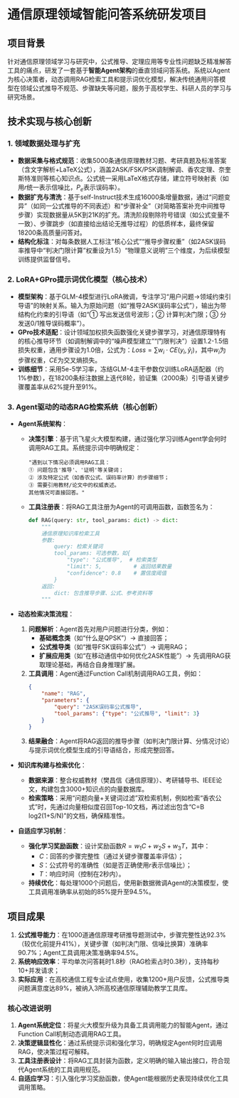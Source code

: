 
# 通信原理领域智能问答系统研发项目
## 项目背景
针对通信原理领域学习与研究中，公式推导、定理应用等专业性问题缺乏精准解答工具的痛点，研发了一套基于**智能Agent架构**的垂直领域问答系统。系统以Agent为核心决策者，动态调用RAG检索工具和提示词优化模型，解决传统通用问答模型在领域公式推导不规范、步骤缺失等问题，服务于高校学生、科研人员的学习与研究场景。

## 技术实现与核心创新

### 1. 领域数据处理与扩充
- **数据采集与格式规范**：收集5000条通信原理教材习题、考研真题及标准答案（含文字解析+LaTeX公式），涵盖2ASK/FSK/PSK调制解调、香农定理、奈奎斯特准则等核心知识点。公式统一采用LaTeX格式存储，建立符号映射表（如用$r$统一表示信噪比，$P_e$表示误码率）。
- **数据扩充与清洗**：基于self-Instruct技术生成16000条增量数据，通过“问题变异”（如同一公式推导的不同表述）和“步骤补全”（对简略答案补充中间推导步骤）实现数据量从5K到21K的扩充。清洗阶段剔除符号错误（如公式变量不一致）、步骤跳步（如直接给出结论无推导过程）的低质样本，最终保留18200条高质量问答对。
- **结构化标注**：对每条数据人工标注“核心公式”“推导步骤权重”（如2ASK误码率推导中“判决门限计算”权重设为1.5）“物理意义说明”三个维度，为后续模型训练提供监督信号。

### 2. LoRA+GPro提示词优化模型（核心技术）
- **模型架构**：基于GLM-4模型进行LoRA微调，专注学习“用户问题→领域约束引导语”的映射关系。输入为原始问题（如“推导2ASK误码率公式”），输出为带结构化约束的引导语（如“① 写出发送信号波形；② 计算判决门限；③ 分发送0/1推导误码概率”）。
- **GPro技术适配**：设计领域加权损失函数强化关键步骤学习，对通信原理特有的核心推导环节（如调制解调中的“噪声模型建立”“门限判决”）设置1.2-1.5倍损失权重，通用步骤设为1.0倍，公式为：$Loss=\sum w_i\cdot CE(y_i,\hat{y}_i)$，其中$w_i$为步骤权重，$CE$为交叉熵损失。
- **训练细节**：采用5e-5学习率，冻结GLM-4主干参数仅训练LoRA适配器（约1%参数），在18200条标注数据上迭代8轮，验证集（2000条）引导语关键步骤覆盖率从62%提升至91%。

### 3. **Agent驱动的动态RAG检索系统**（核心创新）
- **Agent系统架构**：
  - **决策引擎**：基于讯飞星火大模型构建，通过强化学习训练Agent学会何时调用RAG工具。系统提示词中明确规定：
    ```text
    "遇到以下情况必须调用RAG工具：
    ① 问题包含'推导'、'证明'等关键词；
    ② 涉及特定公式（如香农公式、误码率计算）的步骤细节；
    ③ 需要引用教材/论文中的权威表述。
    其他情况可直接回答。"
    ```
  - **工具注册表**：将RAG工具注册为Agent的可调用函数，函数签名为：
    ```python
    def RAG(query: str, tool_params: dict) -> dict:
        """
        通信原理知识库检索工具
        参数:
            query: 检索关键词
            tool_params: 可选参数，如{
                "type": "公式推导",  # 检索类型
                "limit": 5,          # 返回结果数量
                "confidence": 0.8    # 置信度阈值
            }
        返回:
            dict: 包含推导步骤、公式、参考资料等
        """
    ```

- **动态检索决策流程**：
  1. **问题解析**：Agent首先对用户问题进行分类，例如：
     - **基础概念类**（如“什么是QPSK”）→ 直接回答；
     - **公式推导类**（如“推导FSK误码率公式”）→ 调用RAG；
     - **扩展应用类**（如“在移动通信中如何优化2ASK性能”）→ 先调用RAG获取理论基础，再结合自身推理扩展。
  2. **工具调用**：Agent通过Function Call机制调用RAG工具，例如：
     ```json
     {
         "name": "RAG",
         "parameters": {
             "query": "2ASK误码率公式推导",
             "tool_params": {"type": "公式推导", "limit": 3}
         }
     }
     ```
  3. **结果融合**：Agent将RAG返回的推导步骤（如判决门限计算、分情况讨论）与提示词优化模型生成的引导语结合，形成完整回答。

- **知识库构建与检索优化**：
  - **数据来源**：整合权威教材（樊昌信《通信原理》）、考研辅导书、IEEE论文，构建包含3000+知识点的向量数据库。
  - **检索策略**：采用“问题向量+关键词过滤”双检索机制，例如检索“香农公式”时，先通过向量相似度召回Top-10文档，再过滤出包含“C=B log2(1+S/N)”的文档，确保精准性。

- **自适应学习机制**：
  - **强化学习奖励函数**：设计奖励函数$R = w_1C + w_2S + w_3T$，其中：
    - $C$：回答的步骤完整性（通过关键步骤覆盖率评估）；
    - $S$：公式符号的准确性（如是否正确使用$r$表示信噪比）；
    - $T$：响应时间（控制在2秒内）。
  - **持续优化**：每处理1000个问题后，使用新数据微调Agent的决策模型，使工具调用准确率从初始的85%提升至94.5%。

## 项目成果
1. **公式推导能力**：在1000道通信原理考研推导题测试中，步骤完整性达92.3%（较优化前提升41%），关键步骤（如判决门限、信噪比换算）准确率90.7%；Agent工具调用决策准确率94.5%。
2. **系统响应效率**：平均单次问答耗时1.8秒（RAG检索占时0.3秒），支持每秒10+并发请求；
3. **实际应用**：在高校通信工程专业试点使用，收集1200+用户反馈，公式推导类问题满意度达89%，被纳入3所高校通信原理辅助教学工具库。


### 核心改进说明
1. **Agent系统定位**：将星火大模型升级为具备工具调用能力的智能Agent，通过Function Call机制动态调用RAG工具。
2. **决策逻辑显性化**：通过系统提示词和强化学习，明确规定Agent何时应调用RAG，使决策过程可解释。
3. **工具注册表设计**：将RAG工具封装为函数，定义明确的输入输出接口，符合现代Agent系统的工具调用规范。
4. **自适应学习**：引入强化学习奖励函数，使Agent能根据历史表现持续优化工具调用策略。